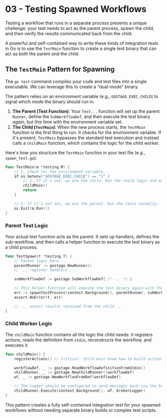 # 03 - Testing Spawned Workflows

Testing a workflow that runs in a separate process presents a unique challenge: your test needs to act as the parent process, spawn the child, and then verify the results communicated back from the child.

A powerful and self-contained way to write these kinds of integration tests in Go is to use the `TestMain` function to create a single test binary that can act as both the parent *and* the child.

## The `TestMain` Pattern for Spawning

The `go test` command compiles your code and test files into a single executable. We can leverage this to create a "dual-mode" binary.

The pattern relies on an environment variable (e.g., `GOSTAGE_EXEC_CHILD`) to signal which mode the binary should run in.

1.  **The Parent (Test Function)**: Your `Test...` function will set up the parent `Runner`, define the `SubWorkflowDef`, and then execute the test binary *again*, but this time with the environment variable set.
2.  **The Child (`TestMain`)**: When the new process starts, the `TestMain` function is the first thing to run. It checks for the environment variable. If it's present, `TestMain` bypasses the standard test execution and instead calls a `childMain` function, which contains the logic for the child worker.

Here's how you structure the `TestMain` function in your test file (e.g., `spawn_test.go`):

```go
func TestMain(m *testing.M) {
	// 1. Check for the environment variable.
	if os.Getenv("GOSTAGE_EXEC_CHILD") == "1" {
		// 2. If it's set, we are the child. Run the child logic and exit.
		childMain()
		return
	}

	// 3. If it's not set, we are the parent. Run the tests normally.
	os.Exit(m.Run())
}
```

### Parent Test Logic

Your actual test function acts as the parent. It sets up handlers, defines the sub-workflow, and then calls a helper function to execute the test binary as a child process.

```go
func TestSpawn(t *testing.T) {
    // Parent logic here...
    parentRunner := gostage.NewRunner()
    // ... register handlers ...

    subWorkflowDef := gostage.SubWorkflowDef{ /* ... */ }

    // This helper function will execute the test binary again with the env var.
    err := spawnTestProcess(context.Background(), parentRunner, subWorkflowDef)
    assert.NoError(t, err)

    // ... assert results received from the child ...
}
```

### Child Worker Logic

The `childMain` function contains all the logic the child needs: it registers actions, reads the definition from `stdin`, reconstructs the workflow, and executes it.

```go
func childMain() {
    registerActions() // Critical: child must know how to build actions.

	workflowDef, _ := gostage.ReadWorkflowDefinitionFromStdin()
	childRunner, _ := gostage.NewChildRunner(*workflowDef)
	wf, _ := gostage.NewWorkflowFromDef(workflowDef)

    // The logger should be configured to send messages back via the broker.
	childRunner.Execute(context.Background(), wf, brokerLogger)
}
```

This pattern creates a fully self-contained integration test for your spawned workflows without needing separate binary builds or complex test scripts. 